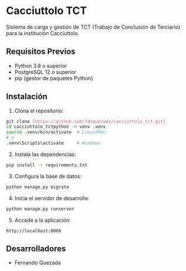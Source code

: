 
# Cacciuttolo TCT

Sistema de carga y gestión de TCT (Trabajo de Conclusión de Terciario) para la institución Cacciuttolo.

## Requisitos Previos

- Python 3.8 o superior
- PostgreSQL 12 o superior
- pip (gestor de paquetes Python)

## Instalación

1. Clona el repositorio:
```bash
git clone [https://github.com/fdoquezada/cacciuttolo_tct.git]
cd cacciuttolo_tctpython -m venv .venv
source .venv/bin/activate  # Linux/Mac
# o
.venv\Scripts\activate     # Windows
```

2. Instala las dependencias:
```bash
pip install -r requirements.txt
```

3. Configura la base de datos:
```bash
python manage.py migrate
```

4. Inicia el servidor de desarrollo:
```bash
python manage.py runserver
```

5. Accede a la aplicación:
```
http://localhost:8000
```

## Desarrolladores

- Fernando Quezada

